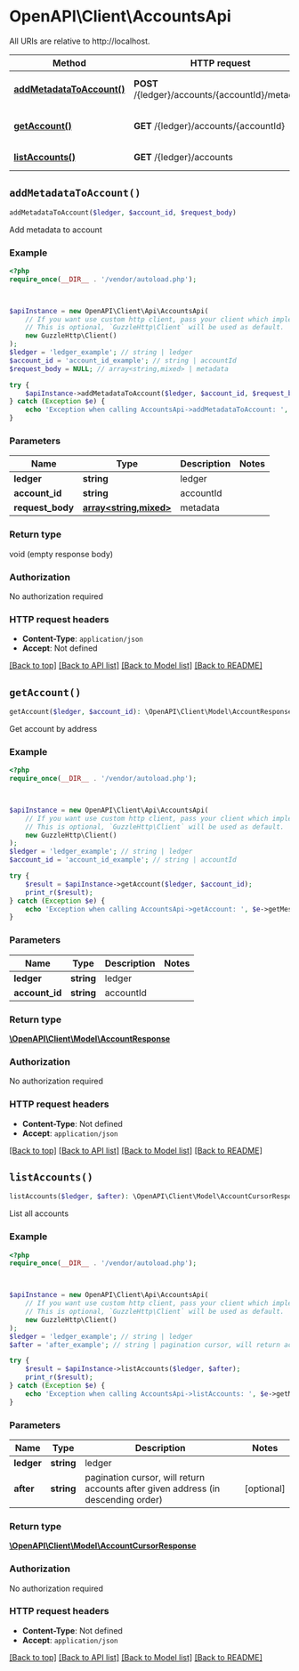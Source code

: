 # OpenAPI\Client\AccountsApi

All URIs are relative to http://localhost.

Method | HTTP request | Description
------------- | ------------- | -------------
[**addMetadataToAccount()**](AccountsApi.md#addMetadataToAccount) | **POST** /{ledger}/accounts/{accountId}/metadata | Add metadata to account
[**getAccount()**](AccountsApi.md#getAccount) | **GET** /{ledger}/accounts/{accountId} | Get account by address
[**listAccounts()**](AccountsApi.md#listAccounts) | **GET** /{ledger}/accounts | List all accounts


## `addMetadataToAccount()`

```php
addMetadataToAccount($ledger, $account_id, $request_body)
```

Add metadata to account

### Example

```php
<?php
require_once(__DIR__ . '/vendor/autoload.php');



$apiInstance = new OpenAPI\Client\Api\AccountsApi(
    // If you want use custom http client, pass your client which implements `GuzzleHttp\ClientInterface`.
    // This is optional, `GuzzleHttp\Client` will be used as default.
    new GuzzleHttp\Client()
);
$ledger = 'ledger_example'; // string | ledger
$account_id = 'account_id_example'; // string | accountId
$request_body = NULL; // array<string,mixed> | metadata

try {
    $apiInstance->addMetadataToAccount($ledger, $account_id, $request_body);
} catch (Exception $e) {
    echo 'Exception when calling AccountsApi->addMetadataToAccount: ', $e->getMessage(), PHP_EOL;
}
```

### Parameters

Name | Type | Description  | Notes
------------- | ------------- | ------------- | -------------
 **ledger** | **string**| ledger |
 **account_id** | **string**| accountId |
 **request_body** | [**array<string,mixed>**](../Model/mixed.md)| metadata |

### Return type

void (empty response body)

### Authorization

No authorization required

### HTTP request headers

- **Content-Type**: `application/json`
- **Accept**: Not defined

[[Back to top]](#) [[Back to API list]](../../README.md#endpoints)
[[Back to Model list]](../../README.md#models)
[[Back to README]](../../README.md)

## `getAccount()`

```php
getAccount($ledger, $account_id): \OpenAPI\Client\Model\AccountResponse
```

Get account by address

### Example

```php
<?php
require_once(__DIR__ . '/vendor/autoload.php');



$apiInstance = new OpenAPI\Client\Api\AccountsApi(
    // If you want use custom http client, pass your client which implements `GuzzleHttp\ClientInterface`.
    // This is optional, `GuzzleHttp\Client` will be used as default.
    new GuzzleHttp\Client()
);
$ledger = 'ledger_example'; // string | ledger
$account_id = 'account_id_example'; // string | accountId

try {
    $result = $apiInstance->getAccount($ledger, $account_id);
    print_r($result);
} catch (Exception $e) {
    echo 'Exception when calling AccountsApi->getAccount: ', $e->getMessage(), PHP_EOL;
}
```

### Parameters

Name | Type | Description  | Notes
------------- | ------------- | ------------- | -------------
 **ledger** | **string**| ledger |
 **account_id** | **string**| accountId |

### Return type

[**\OpenAPI\Client\Model\AccountResponse**](../Model/AccountResponse.md)

### Authorization

No authorization required

### HTTP request headers

- **Content-Type**: Not defined
- **Accept**: `application/json`

[[Back to top]](#) [[Back to API list]](../../README.md#endpoints)
[[Back to Model list]](../../README.md#models)
[[Back to README]](../../README.md)

## `listAccounts()`

```php
listAccounts($ledger, $after): \OpenAPI\Client\Model\AccountCursorResponse
```

List all accounts

### Example

```php
<?php
require_once(__DIR__ . '/vendor/autoload.php');



$apiInstance = new OpenAPI\Client\Api\AccountsApi(
    // If you want use custom http client, pass your client which implements `GuzzleHttp\ClientInterface`.
    // This is optional, `GuzzleHttp\Client` will be used as default.
    new GuzzleHttp\Client()
);
$ledger = 'ledger_example'; // string | ledger
$after = 'after_example'; // string | pagination cursor, will return accounts after given address (in descending order)

try {
    $result = $apiInstance->listAccounts($ledger, $after);
    print_r($result);
} catch (Exception $e) {
    echo 'Exception when calling AccountsApi->listAccounts: ', $e->getMessage(), PHP_EOL;
}
```

### Parameters

Name | Type | Description  | Notes
------------- | ------------- | ------------- | -------------
 **ledger** | **string**| ledger |
 **after** | **string**| pagination cursor, will return accounts after given address (in descending order) | [optional]

### Return type

[**\OpenAPI\Client\Model\AccountCursorResponse**](../Model/AccountCursorResponse.md)

### Authorization

No authorization required

### HTTP request headers

- **Content-Type**: Not defined
- **Accept**: `application/json`

[[Back to top]](#) [[Back to API list]](../../README.md#endpoints)
[[Back to Model list]](../../README.md#models)
[[Back to README]](../../README.md)
